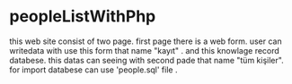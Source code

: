﻿# peopleListWithPhp
 this web site consist of two page. 
 first page there is a web form. user can writedata with use this form that name "kayıt" .
 and this knowlage record databese. 
 this datas can seeing with second pade that name "tüm kişiler". 
 for import databese can use 'people.sql' file . 
